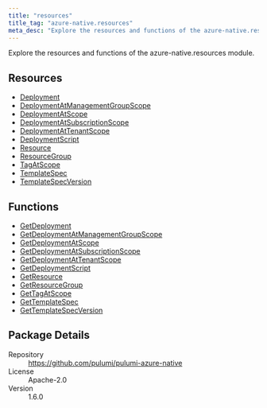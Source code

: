 ```yaml
---
title: "resources"
title_tag: "azure-native.resources"
meta_desc: "Explore the resources and functions of the azure-native.resources module."
---
```


<!-- WARNING: this file was generated by Pulumi Docs Generator. -->
<!-- Do not edit by hand unless you're certain you know what you are doing! -->

Explore the resources and functions of the azure-native.resources module.

<h2 id="resources">Resources</h2>
<ul class="api">
    <li><a href="deployment" title="Deployment"><span class="symbol resource"></span>Deployment</a></li>
    <li><a href="deploymentatmanagementgroupscope" title="DeploymentAtManagementGroupScope"><span class="symbol resource"></span>DeploymentAtManagementGroupScope</a></li>
    <li><a href="deploymentatscope" title="DeploymentAtScope"><span class="symbol resource"></span>DeploymentAtScope</a></li>
    <li><a href="deploymentatsubscriptionscope" title="DeploymentAtSubscriptionScope"><span class="symbol resource"></span>DeploymentAtSubscriptionScope</a></li>
    <li><a href="deploymentattenantscope" title="DeploymentAtTenantScope"><span class="symbol resource"></span>DeploymentAtTenantScope</a></li>
    <li><a href="deploymentscript" title="DeploymentScript"><span class="symbol resource"></span>DeploymentScript</a></li>
    <li><a href="resource" title="Resource"><span class="symbol resource"></span>Resource</a></li>
    <li><a href="resourcegroup" title="ResourceGroup"><span class="symbol resource"></span>ResourceGroup</a></li>
    <li><a href="tagatscope" title="TagAtScope"><span class="symbol resource"></span>TagAtScope</a></li>
    <li><a href="templatespec" title="TemplateSpec"><span class="symbol resource"></span>TemplateSpec</a></li>
    <li><a href="templatespecversion" title="TemplateSpecVersion"><span class="symbol resource"></span>TemplateSpecVersion</a></li>
</ul>

<h2 id="functions">Functions</h2>
<ul class="api">
    <li><a href="getdeployment" title="GetDeployment"><span class="symbol function"></span>GetDeployment</a></li>
    <li><a href="getdeploymentatmanagementgroupscope" title="GetDeploymentAtManagementGroupScope"><span class="symbol function"></span>GetDeploymentAtManagementGroupScope</a></li>
    <li><a href="getdeploymentatscope" title="GetDeploymentAtScope"><span class="symbol function"></span>GetDeploymentAtScope</a></li>
    <li><a href="getdeploymentatsubscriptionscope" title="GetDeploymentAtSubscriptionScope"><span class="symbol function"></span>GetDeploymentAtSubscriptionScope</a></li>
    <li><a href="getdeploymentattenantscope" title="GetDeploymentAtTenantScope"><span class="symbol function"></span>GetDeploymentAtTenantScope</a></li>
    <li><a href="getdeploymentscript" title="GetDeploymentScript"><span class="symbol function"></span>GetDeploymentScript</a></li>
    <li><a href="getresource" title="GetResource"><span class="symbol function"></span>GetResource</a></li>
    <li><a href="getresourcegroup" title="GetResourceGroup"><span class="symbol function"></span>GetResourceGroup</a></li>
    <li><a href="gettagatscope" title="GetTagAtScope"><span class="symbol function"></span>GetTagAtScope</a></li>
    <li><a href="gettemplatespec" title="GetTemplateSpec"><span class="symbol function"></span>GetTemplateSpec</a></li>
    <li><a href="gettemplatespecversion" title="GetTemplateSpecVersion"><span class="symbol function"></span>GetTemplateSpecVersion</a></li>
</ul>

<h2 id="package-details">Package Details</h2>
<dl class="package-details">
	<dt>Repository</dt>
	<dd><a href="https://github.com/pulumi/pulumi-azure-native">https://github.com/pulumi/pulumi-azure-native</a></dd>
	<dt>License</dt>
	<dd>Apache-2.0</dd>
	<dt>Version</dt>
	<dd>1.6.0</dd>
</dl>

